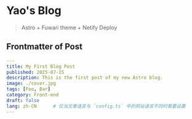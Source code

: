 # Yao's Blog
> Astro + Fuwari theme + Netify Deploy

## Frontmatter of Post

```yaml
---
title: My First Blog Post
published: 2025-07-15
description: This is the first post of my new Astro blog.
image: ./cover.jpg
tags: [Foo, Bar]
category: Front-end
draft: false
lang: zh-CN      # 仅当文章语言与 `config.ts` 中的网站语言不同时需要设置
---
```